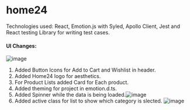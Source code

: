 # home24

Technologies used:
React, Emotion.js with Syled, Apollo Client,  Jest and React testing Library for writing test cases.

#### UI Changes:
![image](https://user-images.githubusercontent.com/24535674/169700545-63fb41d4-662a-4018-aef0-8a032f82b2d0.png)

1. Added Button Icons for Add to Cart and Wishlist in header.
2. Added Home24 logo for aesthetics.
3. For Product Lists added Card for Each product.
4. Added theming for project in emotion.d.ts.
5. Added Spinner while the data is being loaded.![image](https://user-images.githubusercontent.com/24535674/169700623-90040480-d4f3-434c-9521-6df778877ff3.png)
6. Added active class for list to show which category is slected. ![image](https://user-images.githubusercontent.com/24535674/169700664-3b9d7b47-968c-4410-92a6-800d44171a1f.png)
